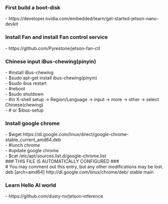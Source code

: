 <h3>First build a boot-disk</h3>
  - https://developer.nvidia.com/embedded/learn/get-started-jetson-nano-devkit<br>
  
<h3>Install Fan and install Fan control service</h3>
  - https://github.com/Pyrestone/jetson-fan-ctl<br>
  
<h3>Chinese input iBus-chewing(pinyin)</h3>
  - #install iBus-chewing<br>
  - $sudo apt-get install ibus-chewing(pinyin)<br>
  - $sudo ibus restart<br>
  - #reboot<br>
  - $sudo shutdown<br>
  - #in X-shell setup -> Region/Language -> input -> more -> other -> select Chinese(chewing)<br>
  - # or $ibus-setup<br>
 
<h3>Install google chrome</h3>
  - $wget https://dl.google.com/linux/direct/google-chrome-stable_current_amd64.deb <br>
  - #lunch chrome<br>
  - #update google chrome<br>
  - $cat /etc/apt/sources.list.d/google-chrome.list<br>
  ### THIS FILE IS AUTOMATICALLY CONFIGURED ###<br>
  # You may comment out this entry, but any other modifications may be lost.<br>
  deb [arch=amd64] http://dl.google.com/linux/chrome/deb/ stable main<br>
 
<h3>Learn Hello AI world</h3>
  - https://github.com/dusty-nv/jetson-inference<br>
